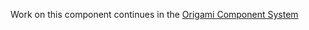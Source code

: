 Work on this component continues in the [Origami Component System](https://github.com/Financial-Times/origami/tree/main/components/date)
